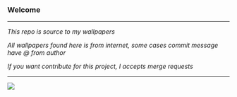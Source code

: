 ### Welcome
---

*This repo is source to my wallpapers*

*All wallpapers found here is from internet, some cases commit message have @ from author*

*If you want contribute for this project, I accepts merge requests*

---

<img src="https://img.shields.io/twitter/follow/KttsKiltz?color=%236528b5&label=%40KtttsKiltz&style=for-the-badge.svg" />

